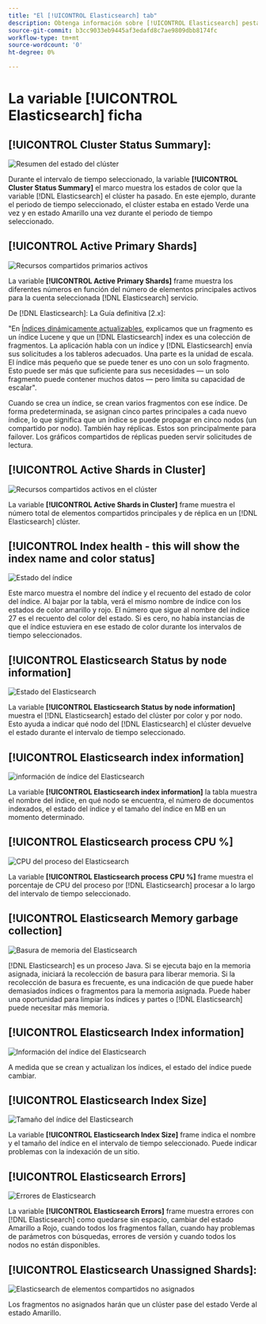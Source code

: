 ```yaml
---
title: "El [!UICONTROL Elasticsearch] tab"
description: Obtenga información sobre [!UICONTROL Elasticsearch] pestaña [!DNL Observation for Adobe Commerce].
source-git-commit: b3cc9033eb9445af3edafd8c7ae9809dbb8174fc
workflow-type: tm+mt
source-wordcount: '0'
ht-degree: 0%

---
```



# La variable [!UICONTROL Elasticsearch] ficha

## [!UICONTROL Cluster Status Summary]:

![Resumen del estado del clúster](../../assets/tools/cluster-status-summary.jpg)

Durante el intervalo de tiempo seleccionado, la variable **[!UICONTROL Cluster Status Summary]** el marco muestra los estados de color que la variable [!DNL Elasticsearch] el clúster ha pasado. En este ejemplo, durante el periodo de tiempo seleccionado, el clúster estaba en estado Verde una vez y en estado Amarillo una vez durante el periodo de tiempo seleccionado.

## [!UICONTROL Active Primary Shards]

![Recursos compartidos primarios activos](../../assets/tools/active-primary-shards.jpg)

La variable **[!UICONTROL Active Primary Shards]** frame muestra los diferentes números en función del número de elementos principales activos para la cuenta seleccionada [!DNL Elasticsearch] servicio.

De [!DNL Elasticsearch]: La Guía definitiva [2.x]:

&quot;En [Índices dinámicamente actualizables](https://www.elastic.co/guide/en/elasticsearch/guide/2.x/dynamic-indices.html), explicamos que un fragmento es un índice Lucene y que un [!DNL Elasticsearch] index es una colección de fragmentos. La aplicación habla con un índice y [!DNL Elasticsearch] envía sus solicitudes a los tableros adecuados. Una parte es la unidad de escala. El índice más pequeño que se puede tener es uno con un solo fragmento. Esto puede ser más que suficiente para sus necesidades — un solo fragmento puede contener muchos datos — pero limita su capacidad de escalar&quot;.

Cuando se crea un índice, se crean varios fragmentos con ese índice. De forma predeterminada, se asignan cinco partes principales a cada nuevo índice, lo que significa que un índice se puede propagar en cinco nodos (un compartido por nodo). También hay réplicas. Estos son principalmente para failover. Los gráficos compartidos de réplicas pueden servir solicitudes de lectura.

## [!UICONTROL Active Shards in Cluster]

![Recursos compartidos activos en el clúster](../../assets/tools/active-shards-in-cluster.jpg)

La variable **[!UICONTROL Active Shards in Cluster]** frame muestra el número total de elementos compartidos principales y de réplica en un [!DNL Elasticsearch] clúster.

## [!UICONTROL Index health - this will show the index name and color status]

![Estado del índice](../../assets/tools/index-health.jpg)

Este marco muestra el nombre del índice y el recuento del estado de color del índice. Al bajar por la tabla, verá el mismo nombre de índice con los estados de color amarillo y rojo. El número que sigue al nombre del índice 27 es el recuento del color del estado. Si es cero, no había instancias de que el índice estuviera en ese estado de color durante los intervalos de tiempo seleccionados.

## [!UICONTROL Elasticsearch Status by node information]

![Estado del Elasticsearch](../../assets/tools/elasticsearch-status-by-node.jpg)

La variable **[!UICONTROL Elasticsearch Status by node information]** muestra el [!DNL Elasticsearch] estado del clúster por color y por nodo. Esto ayuda a indicar qué nodo del [!DNL Elasticsearch] el clúster devuelve el estado durante el intervalo de tiempo seleccionado.

## [!UICONTROL Elasticsearch index information]

![información de índice del Elasticsearch](../../assets/tools/elasticsearch-tab-elasticsearch-index-information-image-1.jpg)

La variable **[!UICONTROL Elasticsearch index information]** la tabla muestra el nombre del índice, en qué nodo se encuentra, el número de documentos indexados, el estado del índice y el tamaño del índice en MB en un momento determinado.

## [!UICONTROL Elasticsearch process CPU %]

![CPU del proceso del Elasticsearch](../../assets/tools/elasticsearch-process-cpu.jpg)

La variable **[!UICONTROL Elasticsearch process CPU %]** frame muestra el porcentaje de CPU del proceso por [!DNL Elasticsearch] procesar a lo largo del intervalo de tiempo seleccionado.

## [!UICONTROL Elasticsearch Memory garbage collection]

![Basura de memoria del Elasticsearch](../../assets/tools/elasticsearch-memory-garbage.jpg)

[!DNL Elasticsearch] es un proceso Java. Si se ejecuta bajo en la memoria asignada, iniciará la recolección de basura para liberar memoria. Si la recolección de basura es frecuente, es una indicación de que puede haber demasiados índices o fragmentos para la memoria asignada. Puede haber una oportunidad para limpiar los índices y partes o [!DNL Elasticsearch] puede necesitar más memoria.

## [!UICONTROL Elasticsearch Index information]

![Información del índice del Elasticsearch](../../assets/tools/elasticsearch-index-information-2.jpg)

A medida que se crean y actualizan los índices, el estado del índice puede cambiar.

## [!UICONTROL Elasticsearch Index Size]

![Tamaño del índice del Elasticsearch](../../assets/tools/elasticsearch-index-size.jpg)

La variable **[!UICONTROL Elasticsearch Index Size]** frame indica el nombre y el tamaño del índice en el intervalo de tiempo seleccionado. Puede indicar problemas con la indexación de un sitio.

## [!UICONTROL Elasticsearch Errors]

![Errores de Elasticsearch](../../assets/tools/elasticsearch-tab-elasticsearch-errors.jpg)

La variable **[!UICONTROL Elasticsearch Errors]** frame muestra errores con [!DNL Elasticsearch] como quedarse sin espacio, cambiar del estado Amarillo a Rojo, cuando todos los fragmentos fallan, cuando hay problemas de parámetros con búsquedas, errores de versión y cuando todos los nodos no están disponibles.

## [!UICONTROL Elasticsearch Unassigned Shards]:

![Elasticsearch de elementos compartidos no asignados](../../assets/tools/elasticsearch-unassigned-shards.jpg)

Los fragmentos no asignados harán que un clúster pase del estado Verde al estado Amarillo.
